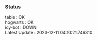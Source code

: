 ### Status


table : OK  
hogwarts : OK  
icy-bot : DOWN  
Latest Update : 2023-12-11 04:10:21.746310
